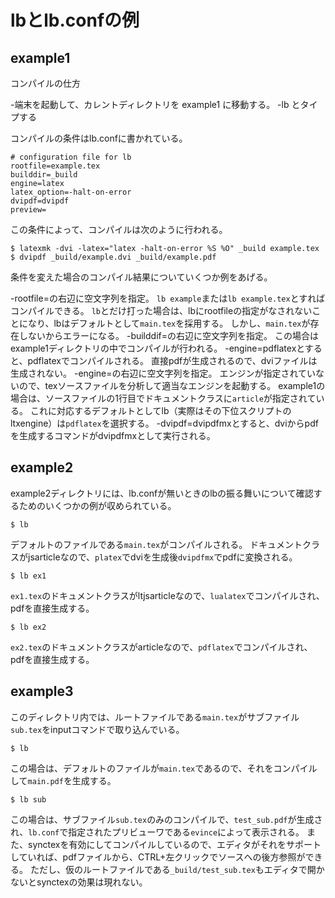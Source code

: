 # lbとlb.confの例

## example1

コンパイルの仕方

-端末を起動して、カレントディレクトリを example1 に移動する。
-lb とタイプする

コンパイルの条件はlb.confに書かれている。

    # configuration file for lb
    rootfile=example.tex
    builddir=_build
    engine=latex
    latex_option=-halt-on-error
    dvipdf=dvipdf
    preview=

この条件によって、コンパイルは次のように行われる。

    $ latexmk -dvi -latex="latex -halt-on-error %S %O" _build example.tex
    $ dvipdf _build/example.dvi _build/example.pdf

条件を変えた場合のコンパイル結果についていくつか例をあげる。

-rootfile=の右辺に空文字列を指定。
`lb example`または`lb example.tex`とすればコンパイルできる。
`lb`とだけ打った場合は、lbにrootfileの指定がなされないことになり、lbはデフォルトとして`main.tex`を採用する。
しかし、`main.tex`が存在しないからエラーになる。
-builddif=の右辺に空文字列を指定。
この場合はexample1ディレクトリの中でコンパイルが行われる。
-engine=pdflatexとすると、pdflatexでコンパイルされる。
直接pdfが生成されるので、dviファイルは生成されない。
-engine=の右辺に空文字列を指定。
エンジンが指定されていないので、texソースファイルを分析して適当なエンジンを起動する。
example1の場合は、ソースファイルの1行目でドキュメントクラスに`article`が指定されている。
これに対応するデフォルトとしてlb（実際はその下位スクリプトのltxengine）は`pdflatex`を選択する。
-dvipdf=dvipdfmxとすると、dviからpdfを生成するコマンドがdvipdfmxとして実行される。

## example2

example2ディレクトリには、lb.confが無いときのlbの振る舞いについて確認するためのいくつかの例が収められている。

    $ lb

デフォルトのファイルである`main.tex`がコンパイルされる。
ドキュメントクラスがjsarticleなので、`platex`でdviを生成後`dvipdfmx`でpdfに変換される。

    $ lb ex1

`ex1.tex`のドキュメントクラスがltjsarticleなので、`lualatex`でコンパイルされ、pdfを直接生成する。

    $ lb ex2

`ex2.tex`のドキュメントクラスがarticleなので、`pdflatex`でコンパイルされ、pdfを直接生成する。

## example3

このディレクトリ内では、ルートファイルである`main.tex`がサブファイル`sub.tex`をinputコマンドで取り込んでいる。

    $ lb

この場合は、デフォルトのファイルが`main.tex`であるので、それをコンパイルして`main.pdf`を生成する。

    $ lb sub

この場合は、サブファイル`sub.tex`のみのコンパイルで、`test_sub.pdf`が生成され、`lb.conf`で指定されたプリビューワである`evince`によって表示される。
また、synctexを有効にしてコンパイルしているので、エディタがそれをサポートしていれば、pdfファイルから、CTRL+左クリックでソースへの後方参照ができる。
ただし、仮のルートファイルである`_build/test_sub.tex`もエディタで開かないとsynctexの効果は現れない。
